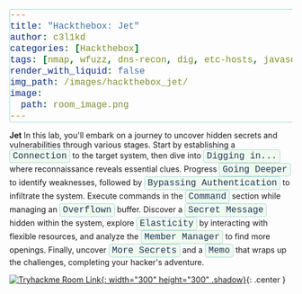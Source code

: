```yaml
---
title: "Hackthebox: Jet"
author: c3l1kd
categories: [Hackthebox]
tags: [nmap, wfuzz, dns-recon, dig, etc-hosts, javascript-decoding, fromCharCode, sql-injection, burpsuite, sqlmap, http, ssh, reverse-dns, php, web-fuzzing, authentication-bypass]
render_with_liquid: false
img_path: /images/hackthebox_jet/
image:
  path: room_image.png
---
```



**Jet** In this lab, you'll embark on a journey to uncover hidden secrets and vulnerabilities through various stages. Start by establishing a <code>Connection</code> to the target system, then dive into <code>Digging in...</code> where reconnaissance reveals essential clues. Progress <code>Going Deeper</code> to identify weaknesses, followed by <code>Bypassing Authentication</code> to infiltrate the system. Execute commands in the <code>Command</code> section while managing an <code>Overflown</code> buffer. Discover a <code>Secret Message</code> hidden within the system, explore <code>Elasticity</code> by interacting with flexible resources, and analyze the <code>Member Manager</code> to find more openings. Finally, uncover <code>More Secrets</code> and a <code>Memo</code> that wraps up the challenges, completing your hacker's adventure.

<style>
    code {
  font-family: 'Courier New', Courier, monospace;
  font-size: 1rem;
  color: #1d3557; /* Dark blue color */
  background-color: #f1faee; /* Light greenish-blue background */
  padding: 2px 5px;
  border-radius: 4px;
  border: 1px solid #a8dadc;
  display: inline-block;
}

/* Hover effect for code elements */
code:hover {
  background-color: #a8dadc; /* Slightly darker background on hover */
  color: #ffffff; /* Change text color on hover */
  cursor: pointer;
  transform: scale(1.05); /* Slight zoom-in effect */
  transition: all 0.3s ease-in-out;
}
</style>

[![Tryhackme Room Link](room_card.image){: width="300" height="300" .shadow}](https://tryhackme.com/r/room/mousetrap){: .center }
